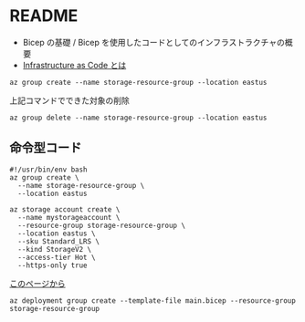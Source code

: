 # README

- Bicep の基礎 / Bicep を使用したコードとしてのインフラストラクチャの概要
- [Infrastructure as Code とは](https://learn.microsoft.com/ja-jp/training/modules/introduction-to-infrastructure-as-code-using-bicep/2-what-infrastructure-code)

```shell
az group create --name storage-resource-group --location eastus
```

上記コマンドでできた対象の削除

```shell
az group delete --name storage-resource-group --location eastus
```

## 命令型コード

```shell
#!/usr/bin/env bash
az group create \
  --name storage-resource-group \
  --location eastus

az storage account create \
  --name mystorageaccount \
  --resource-group storage-resource-group \
  --location eastus \
  --sku Standard_LRS \
  --kind StorageV2 \
  --access-tier Hot \
  --https-only true
```

[このページから](https://learn.microsoft.com/ja-jp/training/modules/introduction-to-infrastructure-as-code-using-bicep/5-how-bicep-works)

```shell
az deployment group create --template-file main.bicep --resource-group storage-resource-group
```
